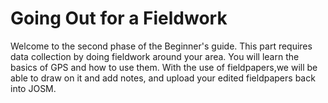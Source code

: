 
Going Out for a Fieldwork
================

Welcome to the second phase of the Beginner's guide. This part requires data collection by doing fieldwork around your area. You will learn the basics of GPS and how to use them. With the use of fieldpapers,we will be able to draw on it and add notes, and upload your edited fieldpapers back into JOSM.
